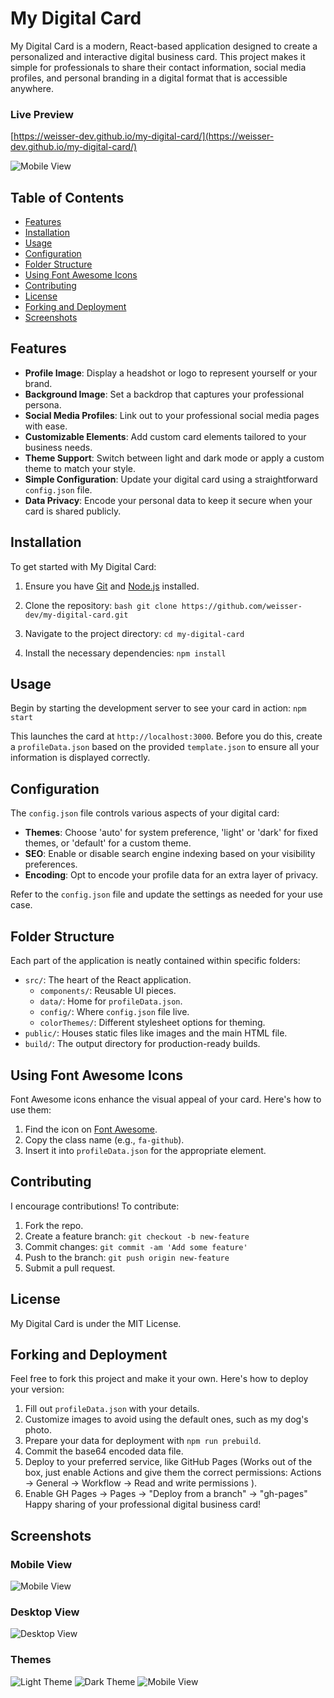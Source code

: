 # My Digital Card

My Digital Card is a modern, React-based application designed to create a personalized and interactive digital business
card. This project makes it simple for professionals to share their contact information, social media profiles, and
personal branding in a digital format that is accessible anywhere.

### Live Preview
[https://weisser-dev.github.io/my-digital-card/](https://weisser-dev.github.io/my-digital-card/)

![Mobile View](./screenshots/mobile.png)






## Table of Contents

- [Features](#features)
- [Installation](#installation)
- [Usage](#usage)
- [Configuration](#configuration)
- [Folder Structure](#folder-structure)
- [Using Font Awesome Icons](#using-font-awesome-icons)
- [Contributing](#contributing)
- [License](#license)
- [Forking and Deployment](#forking-and-deployment)
- [Screenshots](#screenshots)

## Features

- **Profile Image**: Display a headshot or logo to represent yourself or your brand.
- **Background Image**: Set a backdrop that captures your professional persona.
- **Social Media Profiles**: Link out to your professional social media pages with ease.
- **Customizable Elements**: Add custom card elements tailored to your business needs.
- **Theme Support**: Switch between light and dark mode or apply a custom theme to match your style.
- **Simple Configuration**: Update your digital card using a straightforward `config.json` file.
- **Data Privacy**: Encode your personal data to keep it secure when your card is shared publicly.

## Installation

To get started with My Digital Card:

1. Ensure you have [Git](https://git-scm.com/downloads) and [Node.js](https://nodejs.org/en/download/) installed.
2. Clone the repository:
   ```bash git clone https://github.com/weisser-dev/my-digital-card.git```

3. Navigate to the project directory:     `cd my-digital-card`

4. Install the necessary dependencies:    `npm install`

## Usage

Begin by starting the development server to see your card in action: `npm start`

This launches the card at `http://localhost:3000`. Before you do this, create a `profileData.json` based on the
provided `template.json` to ensure all your information is displayed correctly.

## Configuration

The `config.json` file controls various aspects of your digital card:

- **Themes**: Choose 'auto' for system preference, 'light' or 'dark' for fixed themes, or 'default' for a custom theme.
- **SEO**: Enable or disable search engine indexing based on your visibility preferences.
- **Encoding**: Opt to encode your profile data for an extra layer of privacy.

Refer to the `config.json` file and update the settings as needed for your use case.

## Folder Structure

Each part of the application is neatly contained within specific folders:

- `src/`: The heart of the React application.
    - `components/`: Reusable UI pieces.
    - `data/`: Home for `profileData.json`.
    - `config/`: Where `config.json`  file live.
    - `colorThemes/`: Different stylesheet options for theming.
- `public/`: Houses static files like images and the main HTML file.
- `build/`: The output directory for production-ready builds.

## Using Font Awesome Icons

Font Awesome icons enhance the visual appeal of your card. Here's how to use them:

1. Find the icon on [Font Awesome](https://fontawesome.com/icons).
2. Copy the class name (e.g., `fa-github`).
3. Insert it into `profileData.json` for the appropriate element.

## Contributing

I encourage contributions! To contribute:

1. Fork the repo.
2. Create a feature branch: `git checkout -b new-feature`
3. Commit changes: `git commit -am 'Add some feature'`
4. Push to the branch: `git push origin new-feature`
5. Submit a pull request.

## License

My Digital Card is under the MIT License.

## Forking and Deployment

Feel free to fork this project and make it your own. Here's how to deploy your version:

1. Fill out `profileData.json` with your details.
2. Customize images to avoid using the default ones, such as my dog's photo.
3. Prepare your data for deployment with `npm run prebuild`.
4. Commit the base64 encoded data file.
5. Deploy to your preferred service, like GitHub Pages (Works out of the box, just enable Actions and give them the correct permissions: Actions -> General -> Workflow -> Read and write permissions ).
6. Enable GH Pages -> Pages -> "Deploy from a branch" -> "gh-pages"
Happy sharing of your professional digital business card!

## Screenshots

### Mobile View
![Mobile View](./screenshots/mobile.png)

### Desktop View
![Desktop View](./screenshots/desktop.png)

### Themes
![Light Theme](./screenshots/light.png)
![Dark Theme](./screenshots/dark.png)
![Mobile View](./screenshots/mobile.png)
